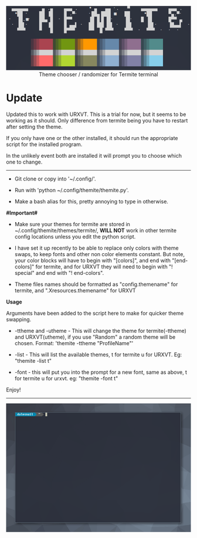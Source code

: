 <div align="center">
  <img src="https://raw.githubusercontent.com/dalesnail/themite/master/title.png"><br>
  Theme chooser / randomizer for Termite terminal
</div>

# Update
Updated this to work with URXVT. This is a trial for now, but it seems to be working as it should. Only difference from termite being you have to restart after setting the theme. 

If you only have one or the other installed, it should run the appropriate script for the installed program. 

In the unlikely event both are installed it will prompt you to choose which one to change. 

-----------------------------------------------

- Git clone or copy into '~/.config/'.

- Run with 'python ~/.config/themite/themite.py'. 

- Make a bash alias for this, pretty annoying to type in otherwise. 

__#Important#__

- Make sure your themes for termite are stored in ~/.config/themite/themes/termite/, __WILL NOT__ work in other termite config locations unless you edit the python script. 

- I have set it up recently to be able to replace only colors with theme swaps, to keep fonts and other non color elements constant. But note, your color blocks will have to begin with "[colors]", and end with "[end-colors]" for termite, and for URXVT they will need to begin with "! special" and end with "! end-colors".

- Theme files names should be formatted as "config.themename" for termite, and ".Xresources.themename" for URXVT


__Usage__

Arguments have been added to the script here to make for quicker theme swapping. 

- -ttheme and -utheme - This will change the theme for termite(-ttheme) and URXVT(utheme), if you use "Random" a random theme will be chosen. Format: 'themite -ttheme "ProfileName"'

- -list - This will list the available themes, t for termite u for URXVT. Eg: "themite -list t"

- -font - this will put you into the prompt for a new font, same as above, t for termite u for urxvt. eg: "themite -font t"

Enjoy!

----------------------------------------------------------------------------------------------

![Demo](demo.gif)
